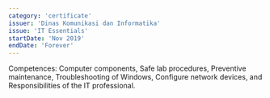 ```yaml
---
category: 'certificate'
issuer: 'Dinas Komunikasi dan Informatika'
issue: 'IT Essentials'
startDate: 'Nov 2019'
endDate: 'Forever'
---
```


Competences: Computer components, Safe lab procedures, Preventive maintenance, Troubleshooting of Windows, Configure network devices, and Responsibilities of the IT professional.
